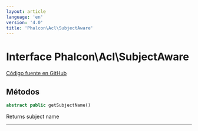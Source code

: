 ```yaml
---
layout: article
language: 'en'
version: '4.0'
title: 'Phalcon\Acl\SubjectAware'
---
```

# Interface **Phalcon\Acl\SubjectAware**

<a href="https://github.com/phalcon/cphalcon/tree/v4.0.0/phalcon/acl/subjectaware.zep" class="btn btn-default btn-sm">Código fuente en GitHub</a>

## Métodos

```php
abstract public getSubjectName()
```

Returns subject name

* * *